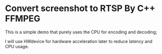 # Convert screenshot to RTSP By C++ FFMPEG

This is a simple demo that purely uses the CPU for encoding and decoding;

I will use HWdevice for hardware acceleration later to reduce latency and CPU usage.
